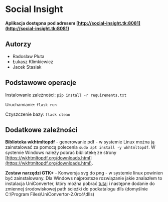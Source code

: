 # Social Insight 

**Aplikacja dostępna pod adresem [http://social-insight.tk:8081](http://social-insight.tk:8081)**

## Autorzy
- Radosław Pluta
- Łukasz Klimkiewicz
- Jacek Stasiak

## Podstawowe operacje
Instalowanie zależności: `pip install -r requirements.txt`

Uruchamianie: `flask run`

Czyszczenie bazy: `flask clean`

## Dodatkowe zależności
**Biblioteka wkhtmltopdf** - generowanie pdf - w systemie Linux można ją zainstalować za pomocą polecenia `sudo apt install -y wkhtmltopdf`.
W systemie Windows należy pobrać bibliotekę ze strony [https://wkhtmltopdf.org/downloads.html](https://wkhtmltopdf.org/downloads.html).

**Zestaw narzędzi GTK+** - Konwersja svg do png - w systemie linux powinien być zainstalowany.
Dla Windows najprostsze rozwiązanie jakie znalazłem to instalacja UniConverter, który można pobrać
[tutaj](https://downloads.sk1project.net/uniconvertor/2.0rc4/uniconvertor-2.0rc4-win64_headless.msi)
i następne dodanie do zmiennej środowiskowej path ścieżki do podkatalogu dlls
(domyślnie C:\Program Files\UniConvertor-2.0rc4\dlls)


